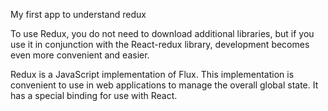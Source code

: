My first app to understand redux

To use Redux, you do not need to download additional libraries, but if you use it in conjunction with the React-redux library, development becomes even more convenient and easier.

Redux is a JavaScript implementation of Flux. This implementation is convenient to use in web applications to manage the overall global state. It has a special binding for use with React.
